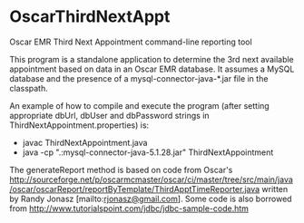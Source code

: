 # OscarThirdNextAppt
Oscar EMR Third Next Appointment command-line reporting tool

This program is a standalone application to determine the 3rd next available appointment based on data in an Oscar EMR database. It assumes a MySQL
database and the presence of a mysql-connector-java-*.jar file in the classpath.

An example of how to compile and execute the program (after setting appropriate dbUrl, dbUser and dbPassword strings in ThirdNextAppointment.properties) is:
 * javac ThirdNextAppointment.java
 * java -cp ".:mysql-connector-java-5.1.28.jar" ThirdNextAppointment
 
The generateReport method is based on code from Oscar's http://sourceforge.net/p/oscarmcmaster/oscar/ci/master/tree/src/main/java/oscar/oscarReport/reportByTemplate/ThirdApptTimeReporter.java written by Randy Jonasz [mailto:rjonasz@gmail.com]. Some code is also borrowed from http://www.tutorialspoint.com/jdbc/jdbc-sample-code.htm
